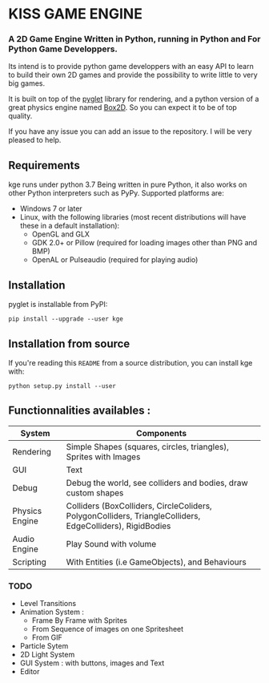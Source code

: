 # KISS GAME ENGINE
### A 2D Game Engine Written in Python, running in Python and For Python Game Developpers. 

Its intend is to provide python game developpers with an easy API to learn to build their own 2D games and provide the possibility to  write little to very big games.

It is built on top of the [pyglet](https://pyglet.org) library for rendering, and a python version of a great physics engine named [Box2D](https://github.com/pybox2d/pybox2d). So you can expect it to be of top quality.

If you have any issue you can add an issue to the repository. I will be very pleased to help.

## Requirements
kge runs under python 3.7 Being written in pure Python, it also works on other Python interpreters such as PyPy. Supported platforms are:
   - Windows 7 or later
   - Linux, with the following libraries (most recent distributions will have these in a default installation):
        - OpenGL and GLX
        - GDK 2.0+ or Pillow (required for loading images other than PNG and BMP)
        - OpenAL or Pulseaudio (required for playing audio)
 
## Installation

pyglet is installable from PyPI:

    pip install --upgrade --user kge
    
## Installation from source

If you're reading this `README` from a source distribution, you can install kge with:

    python setup.py install --user
 
## Functionnalities availables :
System | Components
------------ | -------------
  Rendering | Simple Shapes (squares, circles, triangles),  Sprites with Images
  GUI | Text
  Debug | Debug the world, see colliders and bodies, draw custom shapes
  Physics Engine | Colliders (BoxColliders, CircleColiders, PolygonColliders, TriangleColliders, EdgeColliders), RigidBodies
  Audio Engine | Play Sound with volume
  Scripting | With Entities (i.e GameObjects), and Behaviours
  
### TODO
  - Level Transitions
  - Animation System :
      - Frame By Frame with Sprites
      - From Sequence of images on one Spritesheet
      - From GIF
  - Particle Sytem
  - 2D Light System
  - GUI System : with buttons, images and Text
  - Editor

